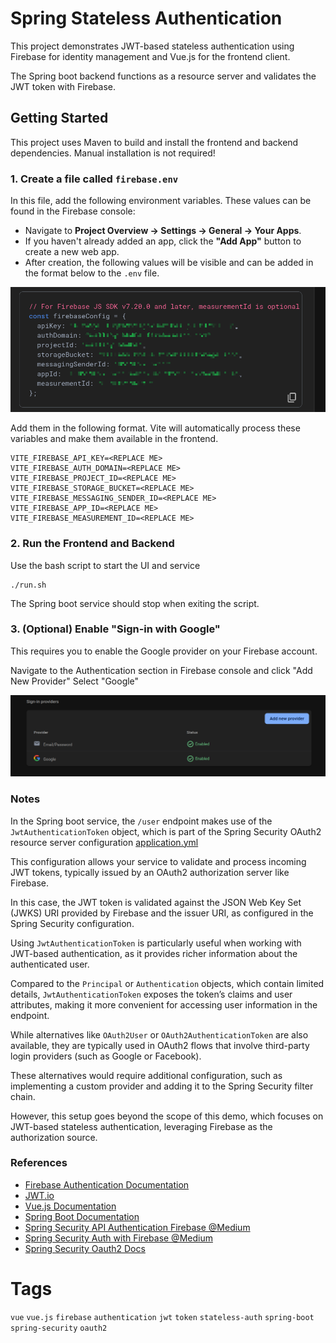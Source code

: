 # Spring Stateless Authentication

This project demonstrates JWT-based stateless authentication using Firebase for identity management and Vue.js for the frontend client.

The Spring boot backend functions as a resource server and validates the JWT token with Firebase. 

## Getting Started

This project uses Maven to build and install the frontend and backend dependencies. Manual installation is not required!

### 1. Create a file called `firebase.env`

In this file, add the following environment variables. These values can be found in the Firebase console:

- Navigate to **Project Overview → Settings → General → Your Apps**.
- If you haven't already added an app, click the **"Add App"** button to create a new web app.
- After creation, the following values will be visible and can be added in the format below to the `.env` file.

![firebase_config.png](firebase_config.png)

Add them in the following format. Vite will automatically process these variables and make them available in the frontend.
```
VITE_FIREBASE_API_KEY=<REPLACE ME>
VITE_FIREBASE_AUTH_DOMAIN=<REPLACE ME>
VITE_FIREBASE_PROJECT_ID=<REPLACE ME>
VITE_FIREBASE_STORAGE_BUCKET=<REPLACE ME>
VITE_FIREBASE_MESSAGING_SENDER_ID=<REPLACE ME>
VITE_FIREBASE_APP_ID=<REPLACE ME>
VITE_FIREBASE_MEASUREMENT_ID=<REPLACE ME>
```

### 2. Run the Frontend and Backend

Use the bash script to start the UI and service

```shell
./run.sh
```

The Spring boot service should stop when exiting the script.

### 3. (Optional) Enable "Sign-in with Google"

This requires you to enable the Google provider on your Firebase account.

Navigate to the Authentication section in Firebase console and click "Add New Provider"
Select "Google"

![firebase_google_provider.png](firebase_google_provider.png)

### Notes

In the Spring boot service, the `/user` endpoint makes use of the `JwtAuthenticationToken` object, which is part of the Spring Security OAuth2 resource server configuration [application.yml](src/main/resources/application.yml)

This configuration allows your service to validate and process incoming JWT tokens, typically issued by an OAuth2 authorization server like Firebase. 

In this case, the JWT token is validated against the JSON Web Key Set (JWKS) URI provided by Firebase and the issuer URI, as configured in the Spring Security configuration.

Using `JwtAuthenticationToken` is particularly useful when working with JWT-based authentication, as it provides richer information about the authenticated user. 

Compared to the `Principal` or `Authentication` objects, which contain limited details, `JwtAuthenticationToken` exposes the token’s claims and user attributes, making it more convenient for accessing user information in the endpoint.

While alternatives like `OAuth2User` or `OAuth2AuthenticationToken` are also available, they are typically used in OAuth2 flows that involve third-party login providers (such as Google or Facebook). 

These alternatives would require additional configuration, such as implementing a custom provider and adding it to the Spring Security filter chain. 

However, this setup goes beyond the scope of this demo, which focuses on JWT-based stateless authentication, leveraging Firebase as the authorization source.

### References

- [Firebase Authentication Documentation](https://firebase.google.com/docs/auth)
- [JWT.io](https://jwt.io/)
- [Vue.js Documentation](https://vuejs.org/)
- [Spring Boot Documentation](https://spring.io/projects/spring-boot)
- [Spring Security API Authentication Firebase @Medium](https://medium.com/@purikunal22/securing-springboot-api-using-firebase-authentication-16d72dd250cc)
- [Spring Security Auth with Firebase @Medium](https://medium.com/comsystoreply/authentication-with-firebase-auth-and-spring-security-fcb2c1dc96d)
- [Spring Security Oauth2 Docs](https://docs.spring.io/spring-security/reference/servlet/oauth2/resource-server/jwt.html)

# Tags

`vue` `vue.js` `firebase` `authentication` `jwt` `token` `stateless-auth` `spring-boot` `spring-security` `oauth2` 
